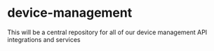 # device-management
This will be a central repository for all of our device management API integrations and services
